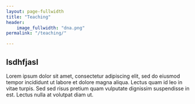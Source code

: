 ```yaml
---
layout: page-fullwidth
title: "Teaching"
header:
    image_fullwidth: "dna.png"
permalink: "/teaching/"

---
```


## lsdhfjasl
Lorem ipsum dolor sit amet, consectetur adipiscing elit, sed do eiusmod tempor incididunt ut labore et dolore magna aliqua.
Lectus quam id leo in vitae turpis. Sed sed risus pretium quam vulputate dignissim suspendisse in est. Lectus nulla at volutpat diam ut.

